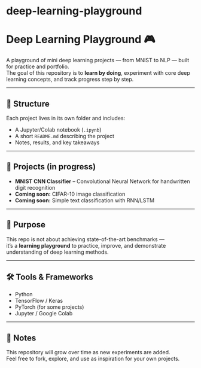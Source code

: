# deep-learning-playground
# Deep Learning Playground 🎮

A playground of mini deep learning projects — from MNIST to NLP — built for practice and portfolio.  
The goal of this repository is to **learn by doing**, experiment with core deep learning concepts, and track progress step by step.

---

## 📂 Structure
Each project lives in its own folder and includes:
- A Jupyter/Colab notebook (`.ipynb`)
- A short `README.md` describing the project
- Notes, results, and key takeaways

---

## 🚀 Projects (in progress)
- **MNIST CNN Classifier** – Convolutional Neural Network for handwritten digit recognition  
- **Coming soon:** CIFAR-10 image classification  
- **Coming soon:** Simple text classification with RNN/LSTM  

---

## 🎯 Purpose
This repo is not about achieving state-of-the-art benchmarks —  
it’s a **learning playground** to practice, improve, and demonstrate understanding of deep learning methods.

---

## 🛠️ Tools & Frameworks
- Python  
- TensorFlow / Keras  
- PyTorch (for some projects)  
- Jupyter / Google Colab  

---

## 📌 Notes
This repository will grow over time as new experiments are added.  
Feel free to fork, explore, and use as inspiration for your own projects.
